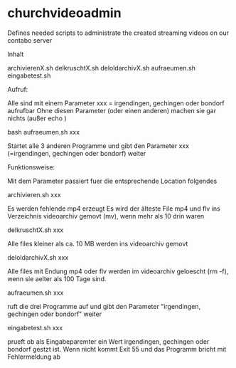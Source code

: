# churchvideoadmin
Defines needed scripts to administrate the created streaming videos on our contabo server

Inhalt

archivierenX.sh
delkruschtX.sh
deloldarchivX.sh
aufraeumen.sh
eingabetest.sh

Aufruf:

Alle sind mit einem Parameter xxx =  irgendingen,  gechingen oder bondorf aufrufbar 
Ohne diesen Parameter (oder einen anderen) machen sie gar nichts (außer echo )

bash aufraeumen.sh xxx 

Startet alle 3 anderen Programme und gibt den Parameter xxx (=irgendingen,  gechingen oder bondorf) weiter

Funktionsweise:

Mit dem Parameter passiert fuer die entsprechende Location folgendes

archivieren.sh xxx

Es werden fehlende mp4 erzeugt
Es wird der älteste File mp4 und flv ins Verzeichnis videoarchiv gemovt (mv), wenn mehr als 10 drin waren

delkruschtX.sh xxx

Alle files kleiner als ca. 10 MB werden ins videoarchiv gemovt 

deloldarchivX.sh xxx

Alle files mit Endung mp4 oder flv werden im videoarchiv geloescht (rm -f),  wenn sie aelter als 100 Tage sind.

aufraeumen.sh xxx

ruft die drei Programme auf und gibt den Parameter "irgendingen,  gechingen oder bondorf" weiter

eingabetest.sh xxx

prueft ob als Eingabeparemter ein Wert irgendingen,  gechingen oder bondorf gestzt ist. Wenn nicht kommt Exit 55 und das Programm bricht mit Fehlermeldung ab 

